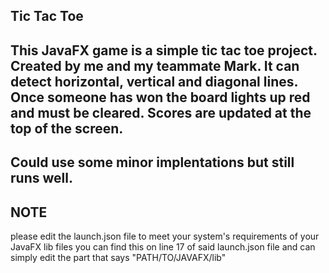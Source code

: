 ## Tic Tac Toe
This JavaFX game is a simple tic tac toe project.
Created by me and my teammate Mark.
It can detect horizontal, vertical and diagonal lines.
Once someone has won the board lights up red and must be cleared.
Scores are updated at the top of the screen.
----------------------------------------------------------
Could use some minor implentations but still runs well.
----------------
## NOTE
please edit the launch.json file to meet your system's requirements of your JavaFX lib files
you can find this on line 17 of said launch.json file and can simply edit the part that says
"PATH/TO/JAVAFX/lib"
